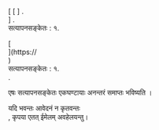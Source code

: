 [ [ ] .<br host>] . <br action> सत्यापनसङ्केतः : १. <br code>

[<br host>](https://<br host>) <br action> सत्यापनसङ्केतः : १. <br code>.

एषः सत्यापनसङ्केतः एकघण्टायाः अनन्तरं समाप्तः भविष्यति ।

यदि भवन्तः आवेदनं न कृतवन्तः <br action>, कृपया एतत् ईमेलम् अवहेलयन्तु।